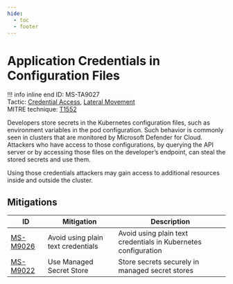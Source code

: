 ```yaml
---
hide:
  - toc
  - footer
---
```


# Application Credentials in Configuration Files

!!! info inline end
    ID: MS-TA9027<br>
    Tactic: [Credential Access](../tactics/CredentialAccess/index.md), [Lateral Movement](../tactics/LateralMovement/index.md) <br>
    MITRE technique: [T1552](https://attack.mitre.org/techniques/T1552/)

Developers store secrets in the Kubernetes configuration files, such as environment variables in the pod configuration. Such behavior is commonly seen in clusters that are monitored by Microsoft Defender for Cloud. Attackers who have access to those configurations, by querying the API server or by accessing those files on the developer’s endpoint, can steal the stored secrets and use them.

Using those credentials attackers may gain access to additional resources inside and outside the cluster. 

## Mitigations

|ID|Mitigation|Description|
|--|----------|-----------|
|[MS-M9026](../mitigations/MS-M9026%20Avoid%20using%20plain%20text%20credentials%20in%20configuration%20files.md)|Avoid using plain text credentials|Avoid using plain text credentials in Kubernetes configuration|
|[MS-M9022](../mitigations/MS-M9022%20Use%20Managed%20Secret%20Store.md)|Use Managed Secret Store|Store secrets securely in managed secret stores|